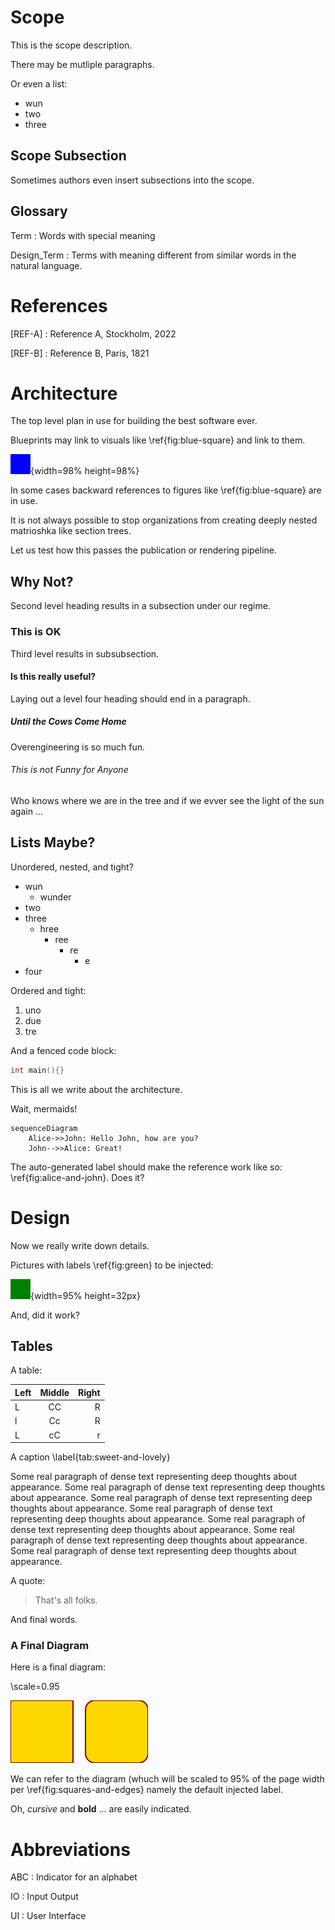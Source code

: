 # Scope

This is the scope description.

There may be mutliple paragraphs.

Or even a list:

- wun
- two
- three

## Scope Subsection

Sometimes authors even insert subsections into the scope.

## Glossary

Term
:    Words with special meaning

Design_Term
:    Terms with meaning different from similar words in the natural language.

# References

\[REF-A]
:    Reference A, Stockholm, 2022

\[REF-B]
:    Reference B, Paris, 1821

# Architecture

The top level plan in use for building the best software ever.

Blueprints may link to visuals like \ref{fig:blue-square} and link to them.

![Blue Square](images/blue.png "Blue Square 32x32 \label{fig:blue-square}"){width=98% height=98%}

In some cases backward references to figures like \ref{fig:blue-square} are in use.

It is not always possible to stop organizations from creating deeply nested matrioshka like section trees.

Let us test how this passes the publication or rendering pipeline. 

## Why Not?

Second level heading results in a subsection under our regime.

### This is OK

Third level results in subsubsection.

#### Is this really useful?

Laying out a level four heading should end in a paragraph.

##### Until the Cows Come Home

Overengineering is so much fun.

###### This is not Funny for Anyone

Who knows where we are in the tree and if we evver see the light of the sun again ...

## Lists Maybe?

Unordered, nested, and tight?

- wun
  - wunder
- two
- three
  - hree
    - ree
      - re
        - e
- four

Ordered and tight:

1. uno
1. due
1. tre


And a fenced code block:

```cpp
int main(){}
```

This is all we write about the architecture.

Wait, mermaids!

```{.mermaid background=transparent format=png loc=images filename=alice-and-john caption="Alice and John - Relationship as a Sequence" width=1200}
sequenceDiagram
    Alice->>John: Hello John, how are you?
    John-->>Alice: Great!
```

The auto-generated label should make the reference work like so: \ref{fig:alice-and-john}. Does it?

# Design

Now we really write down details.

Pictures with labels \ref{fig:green} to be injected:

![Green Square Scaled as Rectangle](images/green.png "Green Square Scaled as Rectangle"){width=95% height=32px}

And, did it work?

## Tables

A table:

| Left | Middle | Right |
|:-----|:------:|------:|
| L    |   CC   |     R |
| l    |   Cc   |     R |
| L    |   cC   |     r |
A caption \label{tab:sweet-and-lovely}

Some real paragraph of dense text representing deep thoughts about appearance.
Some real paragraph of dense text representing deep thoughts about appearance.
Some real paragraph of dense text representing deep thoughts about appearance.
Some real paragraph of dense text representing deep thoughts about appearance.
Some real paragraph of dense text representing deep thoughts about appearance.
Some real paragraph of dense text representing deep thoughts about appearance.
Some real paragraph of dense text representing deep thoughts about appearance.

A quote:

> That's all folks.

And final words.

### A Final Diagram

Here is a final diagram:

\scale=0.95

![Squares and Edges](diagrams/squares-and-edges.png "Squares and Edges")

We can refer to the diagram (whuch will be scaled to 95% of the page width per
\ref{fig:squares-and-edges} namely the default injected label.

Oh, *cursive* and **bold** ... are easily indicated.

# Abbreviations

ABC
:    Indicator for an alphabet

IO
:    Input Output

UI
:    User Interface

